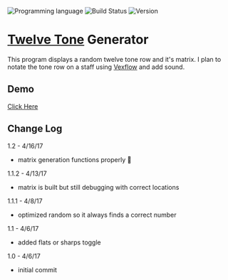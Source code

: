 ![Programming language](https://img.shields.io/badge/Language-Javascript-black.svg)
![Build Status](https://img.shields.io/badge/Build-Passing-brightgreen.svg)
![Version](https://img.shields.io/badge/Version-1.2-blue.svg?style=flat)

# [Twelve Tone](https://en.wikipedia.org/wiki/Twelve-tone_technique#Tone_row) Generator
This program displays a random twelve tone row and it's matrix. I plan to notate the tone row on a staff using [Vexflow](https://github.com/0xfe/vexflow) and add sound.

## Demo
[Click Here](http://manuelvargas.me/Twelve-Tone-Generator/)

## Change Log

1.2 - 4/16/17
* matrix generation functions properly :musical_note:

1.1.2 - 4/13/17
* matrix is built but still debugging with correct locations

1.1.1 - 4/8/17
* optimized random so it always finds a correct number

1.1 - 4/6/17
* added flats or sharps toggle

1.0 - 4/6/17
* initial commit